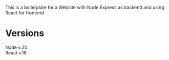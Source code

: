 This is a boilerplate for a Website with Node Express as backend and using React for frontend

# Versions
Node v.20 </br>
React v.18